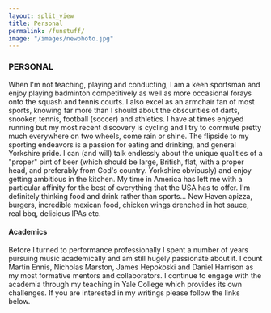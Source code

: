 ```yaml
---
layout: split_view
title: Personal
permalink: /funstuff/
image: "/images/newphoto.jpg"
---
```

<div class="jumbotron">
<h3>PERSONAL</h3>
</div>

When I'm not teaching, playing and conducting, I am a keen sportsman and enjoy playing badminton 
competitively as well as more occasional forays onto the squash and tennis courts. I also excel as an 
armchair fan of most sports, knowing far more than I should about the obscurities of darts, snooker, 
tennis, football (soccer) and athletics. I have at times enjoyed running but my most recent discovery 
is cycling and I try to commute pretty much everywhere on two wheels, come rain or shine. The flipside 
to my sporting endeavors is a passion for eating and drinking, and general Yorkshire pride. I can (and will)
 talk endlessly about the unique qualities of a "proper" pint of beer (which should be large, British, flat,
  with a proper head, and preferably from God's country. Yorkshire obviously) and enjoy getting ambitious in 
  the kitchen. My time in America has left me with a particular affinity for the best of everything that the 
  USA has to offer. I'm definitely thinking food and drink rather than sports... New Haven apizza, burgers, 
  incredible mexican food, chicken wings drenched in hot sauce, real bbq, delicious IPAs etc.
  
#### Academics

Before I turned to performance professionally I spent a number of years
pursuing music academically and am still hugely passionate about it. I count Martin Ennis,
Nicholas Marston, James Hepokoski and Daniel Harrison as my most formative mentors and collaborators.
I continue to engage with the academia through my teaching in Yale College which provides its own challenges. 
If you are interested in my writings please follow the links below.
